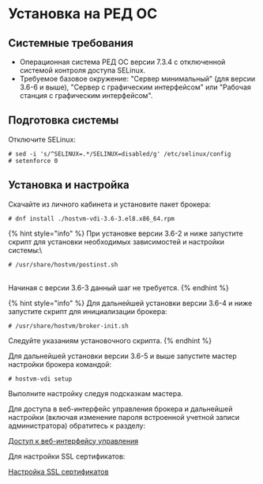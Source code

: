 # Установка на РЕД ОС

## Системные требования <a href="#requirements" id="requirements"></a>

* Операционная система РЕД ОС версии 7.3.4 с отключенной системой контроля доступа SELinux.
* Требуемое базовое окружение: "Сервер минимальный" (для версии 3.6-6 и выше), "Сервер с графическим интерфейсом" или "Рабочая станция с графическим интерфейсом".

## Подготовка системы <a href="#preparation" id="preparation"></a>

Отключите SELinux:

```shell-session
# sed -i 's/^SELINUX=.*/SELINUX=disabled/g' /etc/selinux/config
# setenforce 0
```

## Установка и настройка <a href="#install" id="install"></a>

Скачайте из личного кабинета и установите пакет брокера:

```shell-session
# dnf install ./hostvm-vdi-3.6-3.el8.x86_64.rpm
```

{% hint style="info" %}
При установке версии 3.6-2 и ниже запустите скрипт для установки необходимых зависимостей и настройки системы:\


```shell-session
# /usr/share/hostvm/postinst.sh
```

\
Начиная с версии 3.6-3 данный шаг не требуется.
{% endhint %}

{% hint style="info" %}
Для дальнейшей установки версии 3.6-4 и ниже запустите скрипт для инициализации брокера:

```shell-session
# /usr/share/hostvm/broker-init.sh
```

Следуйте указаниям установочного скрипта.
{% endhint %}

Для дальнейшей установки версии 3.6-5 и выше запустите мастер настройки брокера командой:

```shell-session
# hostvm-vdi setup
```

Выполните настройку следуя подсказкам мастера.

Для доступа в веб-интерфейс управления брокера и дальнейшей настройки (включая изменение пароля встроенной учетной записи администратора) обратитесь к разделу:

[Доступ к веб-интерфейсу управления](./#accessing-web-interface)

Для настройки SSL сертификатов:

[Настройка SSL сертификатов](./#ssl-certificates)

